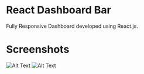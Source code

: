 # React Dashboard Bar
Fully Responsive Dashboard developed using React.js.

# Screenshots
![Alt Text](https://i.imgur.com/bgBFFnt.png)
![Alt Text](https://i.imgur.com/iOhmDqQ.jpg)


 

